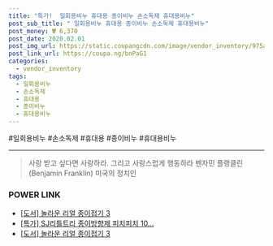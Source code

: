```yaml
--- 
title: "특가!  일회용비누 휴대용 종이비누 손소독제 휴대용비누" 
post_sub_title: " 일회용비누 휴대용 종이비누 손소독제 휴대용비누" 
post_money: ₩ 6,370 
post_date: 2020.02.01 
post_img_url: https://static.coupangcdn.com/image/vendor_inventory/975a/be57420888fb31367d3570e8fe57c6a6bc4f8284fc8b146b8485065f3a7c.jpg 
post_link_url: https://coupa.ng/bnPaG1 
categories: 
  - vendor_inventory 
tags: 
  - 일회용비누 
  - 손소독제 
  - 휴대용 
  - 종이비누 
  - 휴대용비누 
--- 
```

  #일회용비누 #손소독제 #휴대용 #종이비누 #휴대용비누 
<hr> 

> 사랑 받고 싶다면 사랑하라. 그리고 사랑스럽게 행동하라 벤자민 플랭클린 (Benjamin Franklin) 미국의 정치인 


### POWER LINK

* <a href="https://blog.naver.com/fasyy4321/221776545400" target="_blank">[도서] 놀라운 리얼 종이접기 3</a>
* <a href="https://blog.naver.com/santokki14/221791495599" target="_blank">[특가] SJ리틀트리 종이방향제 피치피치 10...</a>
* <a href="https://blog.naver.com/santokki14/221789785012" target="_blank">[도서] 놀라운 리얼 종이접기 3</a>
